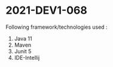 # 2021-DEV1-068

Following framework/technologies used :
1) Java 11
2) Maven
3) Junit 5
6) IDE-Intellij
